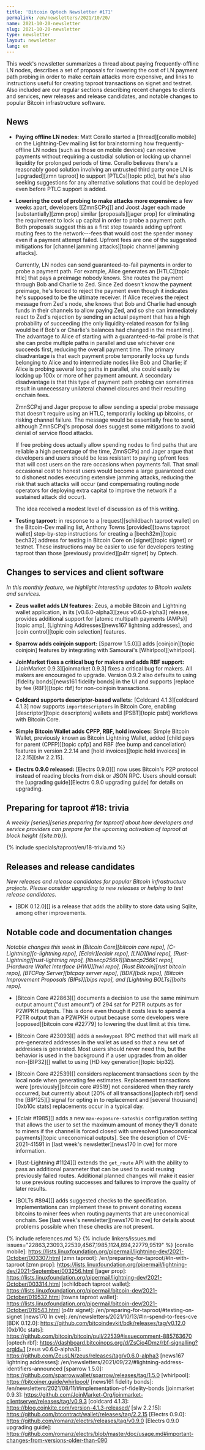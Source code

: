 ```yaml
---
title: 'Bitcoin Optech Newsletter #171'
permalink: /en/newsletters/2021/10/20/
name: 2021-10-20-newsletter
slug: 2021-10-20-newsletter
type: newsletter
layout: newsletter
lang: en
---
```

This week's newsletter summarizes a thread about paying
frequently-offline LN nodes, describes a set of proposals for lowering
the cost of LN payment path probing in order to make certain attacks
more expensive, and links to instructions useful for creating taproot
transactions on signet and testnet.  Also included are our regular
sections describing recent changes to clients and services, new releases
and release candidates, and notable changes to popular Bitcoin
infrastructure software.

## News

- **Paying offline LN nodes:** Matt Corallo started a [thread][corallo
  mobile] on the Lightning-Dev mailing list for brainstorming how
  frequently-offline LN nodes (such as those on mobile devices) can
  receive payments without requiring a custodial solution or locking up
  channel liquidity for prolonged periods of time.  Corallo believes
  there's a reasonably good solution involving an untrusted third
  party once LN is [upgraded][zmn taproot] to support [PTLCs][topic
  ptlc], but he's also seeking suggestions for any alternative solutions
  that could be deployed even before PTLC support is added.

- **Lowering the cost of probing to make attacks more expensive:** a few weeks apart, developers
  [[ZmnSCPxj]] and Joost Jager each made [substantially][zmn prop] similar
  [proposals][jager prop] for eliminating the requirement to lock up
  capital in order to probe a payment path.  Both proposals suggest this
  as a first step towards adding upfront routing fees to the
  network---fees that would cost the spender money even if a payment
  attempt failed.  Upfront fees are one of the suggested mitigations for
  [channel jamming attacks][topic channel jamming attacks].

    Currently, LN nodes can send guaranteed-to-fail payments in order to
    probe a payment path.  For example, Alice generates an [HTLC][topic
    htlc] that pays a preimage nobody knows.  She routes the payment
    through Bob and Charlie to Zed.  Since Zed doesn't know the payment
    preimage, he's forced to reject the payment even though it indicates
    he's supposed to be the ultimate receiver.  If Alice receives the
    reject message from Zed's node, she knows that Bob and Charlie had
    enough funds in their channels to allow paying Zed, and so she can
    immediately react to Zed's rejection by sending an actual payment
    that has a high probability of succeeding (the only liquidity-related reason for failing would be if Bob's
    or Charlie's balances had changed in the meantime).  The advantage
    to Alice of starting with a guaranteed-to-fail probe is that she can
    probe multiple paths in parallel and use whichever one succeeds
    first, reducing the overall payment time.  The primary disadvantage
    is that each payment probe temporarily locks up funds belonging to
    Alice and to intermediate nodes like Bob and Charlie; if Alice is
    probing several long paths in parallel, she could easily be locking
    up 100x or more of her payment amount.  A secondary disadvantage is
    that this type of payment path probing can sometimes result in
    unnecessary unilateral channel closures and their resulting onchain
    fees.

    ZmnSCPxj and Jager propose to allow sending a special probe message
    that doesn't require using an HTLC, temporarily locking up bitcoins,
    or risking channel failure.  The message would be essentially free
    to send, although ZmnSCPxj's proposal does suggest some mitigations
    to avoid denial of service flood attacks.

    If free probing does actually allow spending nodes to find paths
    that are reliable a high percentage of the time, ZmnSCPxj and Jager
    argue that developers and users should be less resistant to paying
    upfront fees that will cost users on the rare occasions when
    payments fail.  That small occasional cost to honest users
    would become a large guaranteed cost to dishonest nodes executing
    extensive jamming attacks, reducing the risk that such attacks
    will occur (and compensating routing node operators for deploying
    extra capital to improve the network if a sustained attack did occur).

    The idea received a modest level of discussion as of this writing.

- **Testing taproot:** in response to a [request][schildbach taproot
  wallet] on the Bitcoin-Dev mailing list, Anthony Towns
  [provided][towns taproot wallet] step-by-step instructions for
  creating a [bech32m][topic bech32] address for testing in Bitcoin Core on
  [signet][topic signet] or testnet.  These instructions may be easier
  to use for developers testing taproot than those [previously
  provided][p4tr signet] by Optech.

## Changes to services and client software

*In this monthly feature, we highlight interesting updates to Bitcoin
wallets and services.*

- **Zeus wallet adds LN features:**
  Zeus, a mobile Bitcoin and Lightning wallet application, in its
  [v0.6.0-alpha3][zeus v0.6.0-alpha3] release, provides additional support for [atomic
  multipath payments (AMPs)][topic amp], [Lightning Addresses][news167 lightning
  addresses], and [coin control][topic coin selection] features.

- **Sparrow adds coinjoin support:**
  [Sparrow 1.5.0][] adds [coinjoin][topic coinjoin] features by integrating with
  Samourai's [Whirlpool][whirlpool].

- **JoinMarket fixes a critical bug for makers and adds RBF support:**
  [JoinMarket 0.9.3][joinmarket 0.9.3] fixes a critical bug for makers. All makers
  are encouraged to upgrade. Version 0.9.2 also defaults to using [fidelity bonds][news161 fidelity bonds] in
  the UI and supports [replace by fee (RBF)][topic rbf] for non-coinjoin transactions.

- **Coldcard supports descriptor-based wallets:**
  [Coldcard 4.1.3][coldcard 4.1.3] now supports `importdescriptors` in Bitcoin
  Core, enabling [descriptor][topic descriptors] wallets and [PSBT][topic psbt]
  workflows with Bitcoin Core.

- **Simple Bitcoin Wallet adds CPFP, RBF, hold invoices:**
  Simple Bitcoin Wallet, previously known as Bitcoin Lightning Wallet, added
  [child pays for parent (CPFP)][topic cpfp] and RBF (fee bump and
  cancellation) features in version 2.2.14 and [hold invoices][topic hold invoices] in
  [2.2.15][slw 2.2.15].

- **Electrs 0.9.0 released:**
  [Electrs 0.9.0][] now uses Bitcoin's P2P protocol instead of reading blocks
  from disk or JSON RPC. Users should consult the [upgrading guide][Electrs
  0.9.0 upgrading guide] for details on upgrading.

## Preparing for taproot #18: trivia

*A weekly [series][series preparing for taproot] about how developers
and service providers can prepare for the upcoming activation of taproot
at block height {{site.trb}}.*

{% include specials/taproot/en/18-trivia.md %}

## Releases and release candidates

*New releases and release candidates for popular Bitcoin infrastructure
projects.  Please consider upgrading to new releases or helping to test
release candidates.*

- [BDK 0.12.0][] is a release that adds the ability to store data using
  Sqlite, among other improvements.

## Notable code and documentation changes

*Notable changes this week in [Bitcoin Core][bitcoin core repo],
[C-Lightning][c-lightning repo], [Eclair][eclair repo], [LND][lnd repo],
[Rust-Lightning][rust-lightning repo], [libsecp256k1][libsecp256k1
repo], [Hardware Wallet Interface (HWI)][hwi repo],
[Rust Bitcoin][rust bitcoin repo], [BTCPay Server][btcpay server repo],
[BDK][bdk repo], [Bitcoin Improvement Proposals (BIPs)][bips repo], and
[Lightning BOLTs][bolts repo].*

<!-- we wouldn't normally cover a small code comment like this, but it
seems worth publicizing the decision to use this value -->
- [Bitcoin Core #22863][] documents a decision to use the same minimum
  output amount ("dust amount") of 294 sat for P2TR outputs as for
  P2WPKH outputs.  This is done even though it costs less to spend a
  P2TR output than a P2WPKH output because some developers were
  [opposed][bitcoin core #22779] to lowering the dust limit at this
  time.

- [Bitcoin Core #23093][] adds a `newkeypool` RPC method that will mark all
  pre-generated addresses in the wallet as used so that a new set of addresses
  is generated.  Most users should never need this, but the behavior is
  used in the background if a user upgrades from an older non-[BIP32][]
  wallet to using [HD key generation][topic bip32].

- [Bitcoin Core #22539][] considers replacement transactions seen by the
  local node when generating fee estimates.  Replacement transactions
  were [previously][bitcoin core #9519] not considered when they rarely
  occurred, but currently about [20% of all transactions][optech rbf] send the
  [BIP125][] signal for opting in to replacement and [several
  thousand][0xb10c stats] replacements occur in a typical day.

- [Eclair #1985][] adds a new `max-exposure-satoshis` configuration setting <!-- full name is
  long:
  eclair.on-chain-fees.feerate-tolerance.dust-tolerance.max-exposure-satoshis
  --> that allows the user to set the maximum amount of money they'll
  donate to miners if the channel is forced closed with unresolved
  [uneconomical payments][topic uneconomical outputs].  See the
  description of CVE-2021-41591 in [last week's newsletter][news170 ln
  cve] for more information.

- [Rust-Lightning #1124][] extends the `get_route` API with the ability
  to pass an additional parameter that can be used to avoid reusing
  previously failed routes.  Additional planned changes will make it
  easier to use previous routing successes and failures to improve the
  quality of later results.

- [BOLTs #894][] adds suggested checks to the specification.   Implementations
  can implement these to prevent donating excess bitcoins to miner fees
  when routing payments that are uneconomical onchain.  See [last week's
  newsletter][news170 ln cve] for details about problems possible when
  these checks are not present.

{% include references.md %}
{% include linkers/issues.md issues="22863,23093,22539,4567,1985,1124,894,22779,9519" %}
[corallo mobile]: https://lists.linuxfoundation.org/pipermail/lightning-dev/2021-October/003307.html
[zmn taproot]: /en/preparing-for-taproot/#ln-with-taproot
[zmn prop]: https://lists.linuxfoundation.org/pipermail/lightning-dev/2021-September/003256.html
[jager prop]: https://lists.linuxfoundation.org/pipermail/lightning-dev/2021-October/003314.html
[schildbach taproot wallet]: https://lists.linuxfoundation.org/pipermail/bitcoin-dev/2021-October/019532.html
[towns taproot wallet]: https://lists.linuxfoundation.org/pipermail/bitcoin-dev/2021-October/019543.html
[p4tr signet]: /en/preparing-for-taproot/#testing-on-signet
[news170 ln cve]: /en/newsletters/2021/10/13/#ln-spend-to-fees-cve
[BDK 0.12.0]: https://github.com/bitcoindevkit/bdk/releases/tag/v0.12.0
[0xb10c stats]: https://github.com/bitcoin/bitcoin/pull/22539#issuecomment-885763670
[optech rbf]: https://dashboard.bitcoinops.org/d/ZsCio4Dmz/rbf-signalling?orgId=1
[zeus v0.6.0-alpha3]: https://github.com/ZeusLN/zeus/releases/tag/v0.6.0-alpha3
[news167 lightning addresses]: /en/newsletters/2021/09/22/#lightning-address-identifiers-announced
[sparrow 1.5.0]: https://github.com/sparrowwallet/sparrow/releases/tag/1.5.0
[whirlpool]: https://bitcoiner.guide/whirlpool/
[news161 fidelity bonds]: /en/newsletters/2021/08/11/#implementation-of-fidelity-bonds
[joinmarket 0.9.3]: https://github.com/JoinMarket-Org/joinmarket-clientserver/releases/tag/v0.9.3
[coldcard 4.1.3]: https://blog.coinkite.com/version-4.1.3-released/
[slw 2.2.15]: https://github.com/btcontract/wallet/releases/tag/2.2.15
[Electrs 0.9.0]: https://github.com/romanz/electrs/releases/tag/v0.9.0
[Electrs 0.9.0 upgrading guide]: https://github.com/romanz/electrs/blob/master/doc/usage.md#important-changes-from-versions-older-than-090
